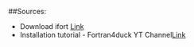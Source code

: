 ##Sources:
- Download ifort [Link](https://www.intel.com/content/www/us/en/developer/tools/oneapi/base-toolkit-download.html?operatingsystem=linux&distributions=offline&version=2023.1)
- Installation tutorial - Fortran4duck YT Channel[Link]([URL](https://www.youtube.com/watch?v=ULR9Esf3sDc)https://www.youtube.com/watch?v=ULR9Esf3sDc)
